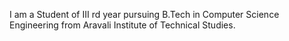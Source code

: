 I am a Student of III rd year pursuing B.Tech in Computer Science Engineering from Aravali Institute of Technical Studies.
